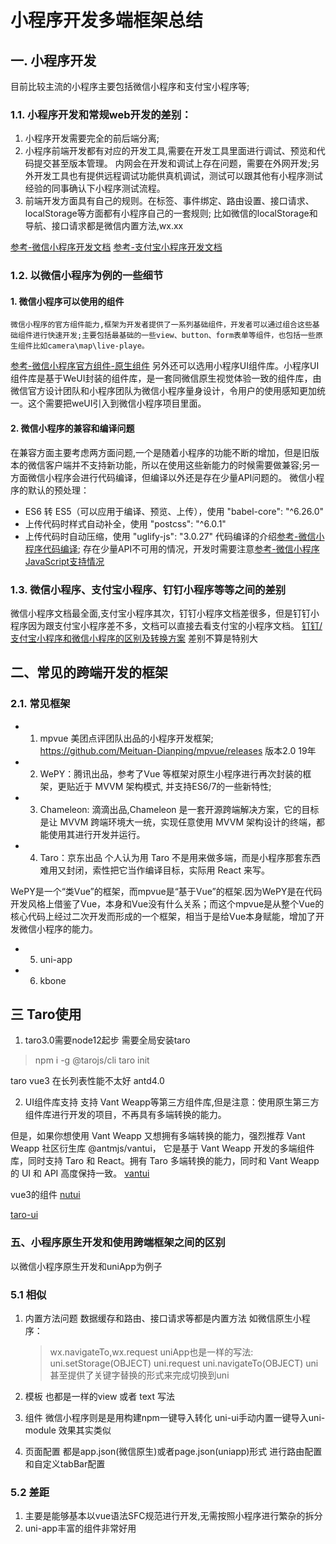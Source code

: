 # 小程序开发多端框架总结

## 一. 小程序开发 
 目前比较主流的小程序主要包括微信小程序和支付宝小程序等;

### 1.1. 小程序开发和常规web开发的差别：

1. 小程序开发需要完全的前后端分离;
2. 小程序前端开发都有对应的开发工具,需要在开发工具里面进行调试、预览和代码提交甚至版本管理。 内网会在开发和调试上存在问题，需要在外网开发;另外开发工具也有提供远程调试功能供真机调试，测试可以跟其他有小程序测试经验的同事确认下小程序测试流程。
3. 前端开发方面具有自己的规则。在标签、事件绑定、路由设置、接口请求、localStorage等方面都有小程序自己的一套规则;
   比如微信的localStorage和导航、接口请求都是微信内置方法,wx.xx
 
 [参考-微信小程序开发文档]( https://developers.weixin.qq.com/miniprogram/dev/framework/)
 [参考-支付宝小程序开发文档]( https://docs.alipay.com/mini/introduce/register)

### 1.2. 以微信小程序为例的一些细节

#### 1. 微信小程序可以使用的组件
    微信小程序的官方组件能力,框架为开发者提供了一系列基础组件，开发者可以通过组合这些基础组件进行快速开发;主要包括最基础的一些view、button、form表单等组件，也包括一些原生组件比如camera\map\live-playe。
 [参考-微信小程序官方组件-原生组件](https://developers.weixin.qq.com/miniprogram/dev/component/native-component.html)
    另外还可以选用小程序UI组件库。小程序UI组件库是基于WeUI封装的组件库，是一套同微信原生视觉体验一致的组件库，由微信官方设计团队和小程序团队为微信小程序量身设计，令用户的使用感知更加统一。这个需要把weUI引入到微信小程序项目里面。

#### 2. 微信小程序的兼容和编译问题
在兼容方面主要考虑两方面问题,一个是随着小程序的功能不断的增加，但是旧版本的微信客户端并不支持新功能，所以在使用这些新能力的时候需要做兼容;另一方面微信小程序会进行代码编译，但编译以外还是存在少量API问题的。
微信小程序的默认的预处理：
* ES6 转 ES5（可以应用于编译、预览、上传），使用 "babel-core": "^6.26.0"
* 上传代码时样式自动补全，使用 "postcss": "^6.0.1"
* 上传代码时自动压缩，使用 "uglify-js": "3.0.27"
代码编译的介绍[参考-微信小程序代码编译](https://developers.weixin.qq.com/miniprogram/dev/devtools/codecompile.html);
存在少量API不可用的情况，开发时需要注意[参考-微信小程序JavaScript支持情况](https://developers.weixin.qq.com/miniprogram/dev/guide/runtime/js-support.html)

### 1.3. 微信小程序、支付宝小程序、钉钉小程序等等之间的差别

微信小程序文档最全面,支付宝小程序其次，钉钉小程序文档差很多，但是钉钉小程序因为跟支付宝小程序差不多，文档可以直接去看支付宝的小程序文档。
[钉钉/支付宝小程序和微信小程序的区别及转换方案](https://www.cnblogs.com/dora-zc/p/10963644.html)
差别不算是特别大


## 二、常见的跨端开发的框架
### 2.1. 常见框架
* 1. mpvue
 美团点评团队出品的小程序开发框架;
 https://github.com/Meituan-Dianping/mpvue/releases
 版本2.0  19年
* 2. WePY：腾讯出品，参考了Vue 等框架对原生小程序进行再次封装的框架，更贴近于 MVVM 架构模式, 并支持ES6/7的一些新特性;
* 3. Chameleon: 滴滴出品,Chameleon 是一套开源跨端解决方案，它的目标是让 MVVM 跨端环境大一统，实现任意使用 MVVM 架构设计的终端，都能使用其进行开发并运行。
* 4. Taro：京东出品
个人认为用 Taro 不是用来做多端，而是小程序那套东西难用又封闭，索性把它当作编译目标，实际用 React 来写。

WePY是一个“类Vue”的框架，而mpvue是“基于Vue”的框架.因为WePY是在代码开发风格上借鉴了Vue，本身和Vue没有什么关系；而这个mpvue是从整个Vue的核心代码上经过二次开发而形成的一个框架，相当于是给Vue本身赋能，增加了开发微信小程序的能力。
* 5. uni-app
* 6. kbone 


## 三 Taro使用
1. taro3.0需要node12起步
需要全局安装taro
>npm i -g @tarojs/cli
>taro init


taro vue3 在长列表性能不太好
antd4.0

2. UI组件库支持
支持 Vant Weapp等第三方组件库,但是注意：使用原生第三方组件库进行开发的项目，不再具有多端转换的能力。

但是，如果你想使用 Vant Weapp 又想拥有多端转换的能力，强烈推荐 Vant Weapp 社区衍生库 @antmjs/vantui， 它是基于 Vant Weapp 开发的多端组件库，同时支持 Taro 和 React。拥有 Taro 多端转换的能力，同时和 Vant Weapp 的 UI 和 API 高度保持一致。
[vantui](https://github.com/AntmJS/vantui)

vue3的组件
[nutui](https://nutui.jd.com/#/)


[taro-ui](https://taro-ui.jd.com/#/docs/introduction)

### 五、小程序原生开发和使用跨端框架之间的区别
以微信小程序原生开发和uniApp为例子
### 5.1 相似
1. 内置方法问题
   数据缓存和路由、接口请求等都是内置方法
   如微信原生小程序：
   >wx.navigateTo,wx.request
   uniApp也是一样的写法:
    >uni.setStorage(OBJECT)
    >uni.request
    >uni.navigateTo(OBJECT)
    uni甚至提供了关键字替换的形式来完成切换到uni

2. 模板
   也都是一样的view 或者 text 写法

3. 组件
   微信小程序则是是用构建npm一键导入转化
   uni-ui手动内置一键导入uni-module
   效果其实类似


3. 页面配置
   都是app.json(微信原生)或者page.json(uniapp)形式
   进行路由配置和自定义tabBar配置

### 5.2 差距
1. 主要是能够基本以vue语法SFC规范进行开发,无需按照小程序进行繁杂的拆分
2. uni-app丰富的组件非常好用